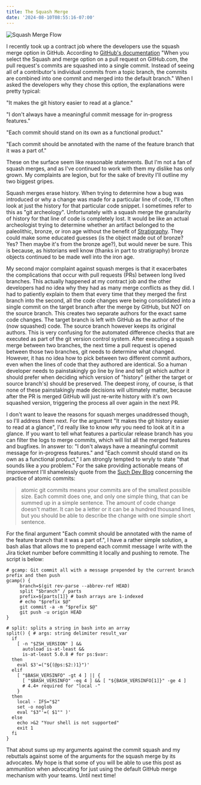 ```yaml
---
title: The Squash Merge
date: '2024-08-10T08:55:16-07:00'
---
```

![Squash Merge Flow](/img/blog/squashmerge.png)

I recently took up a contract job where the developers use the squash merge option in GitHub.  According to [GitHub's documentation](https://docs.github.com/en/pull-requests/collaborating-with-pull-requests/incorporating-changes-from-a-pull-request/about-pull-request-merges) "When you select the Squash and merge option on a pull request on GitHub.com, the pull request's commits are squashed into a single commit. Instead of seeing all of a contributor's individual commits from a topic branch, the commits are combined into one commit and merged into the default branch."  When I asked the developers why they chose this option, the explanations were pretty typical:

"It makes the git history easier to read at a glance."

"I don't always have a meaningful commit message for in-progress features."

"Each commit should stand on its own as a functional product."

"Each commit should be annotated with the name of the feature branch that it was a part of."

These on the surface seem like reasonable statements.  But I'm not a fan of squash merges, and as I've continued to work with them my dislike has only grown.  My complaints are legion, but for the sake of brevity I'll outline my two biggest gripes.

Squash merges erase history.  When trying to determine how a bug was introduced or why a change was made for a particular line of code, I'll often look at just the history for that particular code snippet.  I sometimes refer to this as "git archeology". Unfortunately with a squash merge the granularity of history for that line of code is completely lost.  It would be like an actual archeologist trying to determine whether an artifact belonged to the paleolithic, bronze, or iron age without the benefit of [Stratigraphy](https://en.wikipedia.org/wiki/Stratigraphy_(archaeology)).  They could make some educated guesses (is the object made out of bronze? Yes? Then maybe it's from the bronze age?), but would never be sure.  This is because, as historians well know (thanks in part to stratigraphy) bronze objects continued to be made well into the iron age.

My second major complaint against squash merges is that it exacerbates the complications that occur with pull requests (PRs) between long lived branches.  This actually happened at my contract job and the other developers had no idea why they had as many merge conflicts as they did.  I had to patiently explain to them that every time that they merged the first branch into the second, all the code changes were being consolidated into a single commit on the target branch after the merge by GitHub, but NOT on the source branch.  This creates two separate authors for the exact same code changes.  The target branch is left with GitHub as the author of the (now squashed) code. The source branch however keeps its original authors. This is very confusing for the automated difference checks that are executed as part of the git version control system.  After executing a squash merge between two branches, the next time a pull request is opened between those two branches, git needs to determine what changed.  However, it has no idea how to pick between two different commit authors, even when the lines of code that they authored are identical.  So a human developer needs to painstakingly go line by line and tell git which author it should prefer when deciding which version of "history" (either the target or source branch's) should be preserved.  The deepest irony, of course, is that none of these painstakingly made decisions will ultimately matter, because after the PR is merged GitHub will just re-write history with it's own squashed version, triggering the process all over again in the next PR.  

I don't want to leave the reasons for squash merges unaddressed though, so I'll address them next.  For the argument "It makes the git history easier to read at a glance",  I'd really like to know _why_ you need to look at it in a glance.  If you want to tell what features a particular release branch has you can filter the logs to merge commits, which will list all the merged features and bugfixes.  In answer to: "I don't always have a meaningful commit message for in-progress features." and "Each commit should stand on its own as a functional product," I am strongly tempted to wryly to state "that sounds like a _you_ problem." For the sake providing actionable means of improvement I'll shamelessly quote from the [Such Dev Blog](https://suchdevblog.com/lessons/AtomicGitCommits.html) concerning the practice of atomic commits:

> atomic git commits means your commits are of the smallest possible size. Each commit does one, and only one simple thing, that can be summed up in a simple sentence.  The amount of code change doesn't matter. It can be a letter or it can be a hundred thousand lines, but you should be able to describe the change with one simple short sentence.

For the final argument "Each commit should be annotated with the name of the feature branch that it was a part of.", I have a rather simple solution, a bash alias that allows me to prepend each commit message I write with the Jira ticket number before committing it locally and pushing to remote.  The script is below:

```
# gcamp: Git commit all with a message prepended by the current branch prefix and then push
gcamp() { 
     branch=$(git rev-parse --abbrev-ref HEAD)
     split "$branch" / parts
     prefix=${parts[1]} # bash arrays are 1-indexed
     # echo "$prefix $@"
     git commit -a -m "$prefix $@"
     git push -u origin HEAD
} 

# split: splits a string in bash into an array
split() { # args: string delimiter result_var
  if
    [ -n "$ZSH_VERSION" ] &&
      autoload is-at-least &&
      is-at-least 5.0.8 # for ps:$var:
  then
    eval $3'=("${(@ps:$2:)1}")'
  elif
    [ "$BASH_VERSINFO" -gt 4 ] || {
      [ "$BASH_VERSINFO" -eq 4 ] && [ "${BASH_VERSINFO[1]}" -ge 4 ]
      # 4.4+ required for "local -"
    }
  then
    local - IFS="$2"
    set -o noglob
    eval "$3"'=( $1"" )'
  else
    echo >&2 "Your shell is not supported"
    exit 1
  fi
}
```

That about sums up my arguments against the commit squash and my rebuttals against some of the arguments for the squash merge by its advocates.  My hope is that some of you will be able to use this post as ammunition when advocating for just using the default GitHub merge mechanism with your teams.  Until next time!
